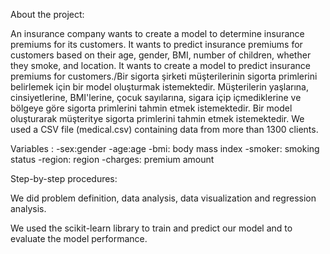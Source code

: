 About the project:

 An insurance company wants to create a model to determine insurance premiums for its customers. It wants to predict insurance premiums for customers based on their age, gender, BMI, number of children, whether they smoke, and location. It wants to create a model to predict insurance premiums for customers./Bir sigorta şirketi müşterilerinin sigorta primlerini belirlemek için bir model oluşturmak istemektedir. Müşterilerin yaşlarına, cinsiyetlerine, BMI'lerine, çocuk sayılarına, sigara içip içmediklerine ve bölgeye göre sigorta primlerini tahmin etmek istemektedir. Bir model oluşturarak müşteritye sigorta primlerini tahmin etmek istemektedir.
We used a CSV file (medical.csv) containing data from more than 1300 clients. 

Variables :
-sex:gender 
-age:age
-bmi: body mass index
-smoker: smoking status
-region: region
-charges: premium amount

Step-by-step procedures:

We did problem definition, data analysis, data visualization and regression analysis.

We used the scikit-learn library to train and predict our model and to evaluate the model performance.
